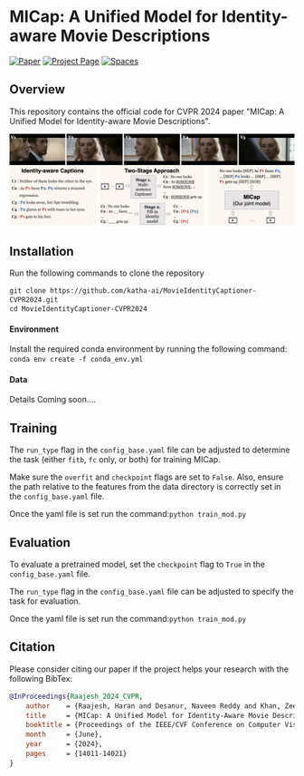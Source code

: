 # MICap: A Unified Model for Identity-aware Movie Descriptions


[![Paper](https://img.shields.io/badge/arXiv-2405.11483-B31.svg)](https://arxiv.org/abs/2405.11483)
[![Project Page](https://img.shields.io/badge/project-MICap-green)](https://katha-ai.github.io/projects/micap/)
<a href="https://huggingface.co/spaces/dnaveenr/iSPICE-Metric" target="_blank">
    <img alt="Spaces" src="https://img.shields.io/badge/%F0%9F%A4%97%20Hugging%20Face-Spaces-blue">
</a>


## Overview

This repository contains the official code for CVPR 2024 paper "MICap: A Unified Model for Identity-aware Movie Descriptions". 

![Teaser Image](assets/Teaser.jpeg)

## Installation

Run the following commands to clone the repository
```
git clone https://github.com/katha-ai/MovieIdentityCaptioner-CVPR2024.git
cd MovieIdentityCaptioner-CVPR2024
```

#### Environment

Install the required conda environment by running the following command:
`conda env create -f conda_env.yml`

#### Data

Details Coming soon....


## Training

The `run_type` flag in the `config_base.yaml` file can be adjusted to determine the task (either `fitb`, `fc` only, or both) for training MICap.

Make sure the `overfit` and `checkpoint` flags are set to `False`. Also, ensure the path relative to the features from the data directory is correctly set in the `config_base.yaml` file.

Once the yaml file is set run the command:`python train_mod.py`

## Evaluation

To evaluate a pretrained model, set the `checkpoint` flag to `True` in the `config_base.yaml` file.

The `run_type` flag in the `config_base.yaml` file can be adjusted to specify the task for evaluation.

Once the yaml file is set run the command:`python train_mod.py`


## Citation

Please consider citing our paper if the project helps your research with the following BibTex:

```bibtex
@InProceedings{Raajesh_2024_CVPR,
    author    = {Raajesh, Haran and Desanur, Naveen Reddy and Khan, Zeeshan and Tapaswi, Makarand},
    title     = {MICap: A Unified Model for Identity-Aware Movie Descriptions},
    booktitle = {Proceedings of the IEEE/CVF Conference on Computer Vision and Pattern Recognition (CVPR)},
    month     = {June},
    year      = {2024},
    pages     = {14011-14021}
}
```
